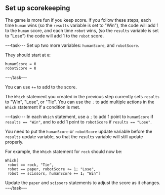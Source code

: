 ## Set up scorekeeping

The game is more fun if you keep score. If you follow these steps, each time `human` wins (so the `results` variable is set to "Win"), the code will add 1 to the `human` score, and each time `robot` wins, (so the `results` variable is set to "Lose") the code will add 1 to the `robot` score.

---task---
Set up two more variables: `humanScore`, and `robotScore`.

They should start at `0`:

```
humanScore = 0
robotScore = 0

```
---/task---

You can use `+=` to add to the score.

The `Which` statement you created in the previous step currently sets `results` to "Win", "Lose", or "Tie". You can use the `;` to add multiple actions in the `Which` statement if a condition is met.

---task---
In each `Which` statement, use a `;` to add 1 point to `humanScore` if `results == "Win"`, and to add 1 point to `robotScore` if `results == "Lose"`.

You need to put the `humanScore` or `robotScore` update variable before the `results` update variable, so that the `results` variable will still update properly.

For example, the `Which` statement for `rock` should now be:

```
Which[
 robot == rock, "Tie",
 robot == paper, robotScore += 1; "Lose",
 robot == scissors, humanScore += 1; "Win"] 
 ```

Update the `paper` and `scissors` statements to adjust the score as it changes.
---/task---
